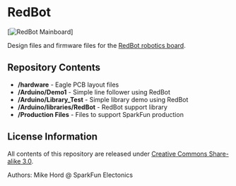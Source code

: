 RedBot
======

[![RedBot Mainboard](https://dlnmh9ip6v2uc.cloudfront.net//images/products/1/1/6/2/2/11622-01a.jpg)]

Design files and firmware files for the [RedBot robotics board](https://www.sparkfun.com/products/11622).

Repository Contents
-------------------

* **/hardware** - Eagle PCB layout files
* **/Arduino/Demo1** - Simple line follower using RedBot
* **/Arduino/Library_Test** - Simple library demo using RedBot
* **/Arduino/libraries/RedBot** - RedBot support library
* **/Production Files** - Files to support SparkFun production


License Information
-------------------

All contents of this repository are released under [Creative Commons Share-alike 3.0](http://creativecommons.org/licenses/by-sa/3.0/).

Authors: Mike Hord @ SparkFun Electonics
